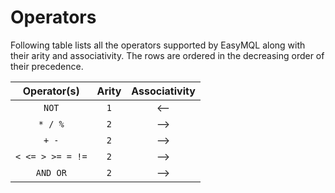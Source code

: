 # Operators

Following table lists all the operators supported by EasyMQL along with their arity and associativity.
The rows are ordered in the decreasing order of their precedence.

| Operator(s)      | Arity | Associativity |
| :--------------: | :---: | :-----------: |
| `NOT`            | `1`   | &xlarr;       |
| `* / %`          | `2`   | &xrarr;       |
| `+ -`            | `2`   | &xrarr;       |
| `< <= > >= = !=` | `2`   | &xrarr;       |
| `AND OR`         | `2`   | &xrarr;       |
